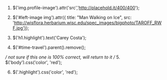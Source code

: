 1. $('img.profile-image').attr('src','http://placehold.it/400/400');

2. $('#left-image img').attr({ title: "Man Walking on Ice", src: 'http://wisflora.herbarium.wisc.edu/spec_images/bigphoto/TAROFF_RWF.jpg'});

3. $('h1.highlight').text('Carey Costa');

4. $('#time-travel').parent().remove();

*/ not sure if this one is 100% correct, will return to it /*
5. $('body').css('color', 'red');

6. $('.highlight').css('color', 'red');
